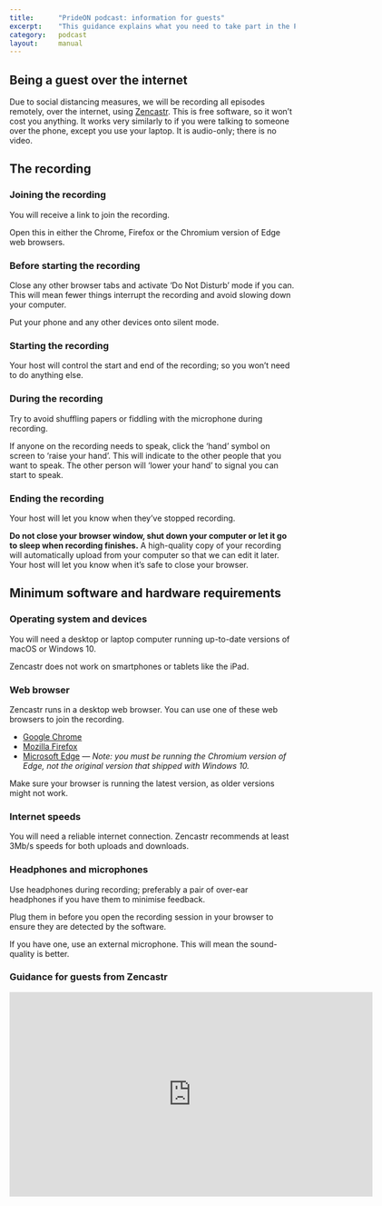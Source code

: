 ```yaml
---
title:  	"PrideON podcast: information for guests"
excerpt:	"This guidance explains what you need to take part in the PrideON podcast as a guest"
category: 	podcast
layout: 	manual
---
```


## Being a guest over the internet

Due to social distancing measures, we will be recording all episodes remotely, over the internet, using [Zencastr](https://zencastr.com). This is free software, so it won’t cost you anything. It works very similarly to if you were talking to someone over the phone, except you use your laptop. It is audio-only; there is no video.

## The recording

### Joining the recording

You will receive a link to join the recording.

Open this in either the Chrome, Firefox or the Chromium version of Edge web browsers.

### Before starting the recording

Close any other browser tabs and activate ‘Do Not Disturb’ mode if you can. This will mean fewer things interrupt the recording and avoid slowing down your computer.

Put your phone and any other devices onto silent mode.

### Starting the recording

Your host will control the start and end of the recording; so you won’t need to do anything else.

### During the recording

Try to avoid shuffling papers or fiddling with the microphone during recording.

If anyone on the recording needs to speak, click the ‘hand’ symbol on screen to ‘raise your hand’. This will indicate to the other people that you want to speak. The other person will ‘lower your hand’ to signal you can start to speak.

### Ending the recording

Your host will let you know when they’ve stopped recording.

**Do not close your browser window, shut down your computer or let it go to sleep when recording finishes.** A high-quality copy of your recording will automatically upload from your computer so that we can edit it later. Your host will let you know when it’s safe to close your browser.

## Minimum software and hardware requirements

### Operating system and devices

You will need a desktop or laptop computer running up-to-date versions of macOS or Windows 10.

Zencastr does not work on smartphones or tablets like the iPad.

### Web browser

Zencastr runs in a desktop web browser. You can use one of these web browsers to join the recording.

- [Google Chrome](https://www.google.co.uk/chrome/)
- [Mozilla Firefox](https://www.mozilla.org/en-GB/firefox/new/)
- [Microsoft Edge](https://www.microsoft.com/en-us/edge/) — *Note: you must be running the Chromium version of Edge, not the original version that shipped with Windows 10.*

Make sure your browser is running the latest version, as older versions might not work.

### Internet speeds

You will need a reliable internet connection. Zencastr recommends at least 3Mb/s speeds for both uploads and downloads.

### Headphones and microphones

Use headphones during recording; preferably a pair of over-ear headphones if you have them to minimise feedback.

Plug them in before you open the recording session in your browser to ensure they are detected by the software.

If you have one, use an external microphone. This will mean the sound-quality is better.

### Guidance for guests from Zencastr

<iframe title="vimeo-player" src="https://player.vimeo.com/video/335330315" width="640" height="360" frameborder="0" allowfullscreen></iframe>